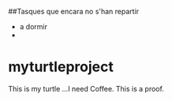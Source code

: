 ##Tasques que encara no s'han repartir
- a dormir
-







# myturtleproject
This is my turtle ...I need Coffee. This is a proof. 
